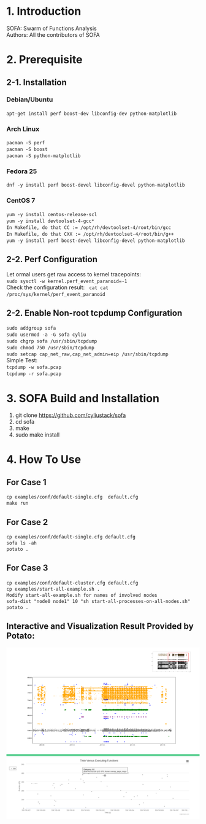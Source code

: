 # 1. Introduction
SOFA: Swarm of Functions Analysis  
Authors: All the contributors of SOFA

# 2. Prerequisite

## 2-1. Installation 
### Debian/Ubuntu
`apt-get install perf boost-dev libconfig-dev python-matplotlib` 
### Arch Linux
`pacman -S perf`  
`pacman -S boost`  
`pacman -S python-matplotlib`  
### Fedora 25
`dnf -y install perf boost-devel libconfig-devel python-matplotlib`
### CentOS 7
`yum -y install centos-release-scl`  
`yum -y install devtoolset-4-gcc*`  
`In Makefile, do that CC := /opt/rh/devtoolset-4/root/bin/gcc`  
`In Makefile, do that CXX := /opt/rh/devtoolset-4/root/bin/g++`  
`yum -y install perf boost-devel libconfig-devel python-matplotlib`  


## 2-2. Perf Configuration
Let ormal users get raw access to kernel tracepoints:  
`sudo sysctl -w kernel.perf_event_paranoid=-1`  
Check the configuration result:  
`cat cat /proc/sys/kernel/perf_event_paranoid`  

## 2-2. Enable Non-root tcpdump Configuration
`sudo addgroup sofa`   
`sudo usermod -a -G sofa cyliu`   
`sudo chgrp sofa /usr/sbin/tcpdump`  
`sudo chmod 750 /usr/sbin/tcpdump`  
`sudo setcap cap_net_raw,cap_net_admin=eip /usr/sbin/tcpdump`  
Simple Test:  
`tcpdump -w sofa.pcap`  
`tcpdump -r sofa.pcap`  
  

# 3. SOFA Build and Installation 
1. git clone https://github.com/cyliustack/sofa
2. cd sofa 
3. make 
4. sudo make install

# 4. How To Use
## For Case 1
```
cp examples/conf/default-single.cfg  default.cfg
make run
```
## For Case 2
```
cp examples/conf/default-single.cfg default.cfg
sofa ls -ah  
potato .    
```
## For Case 3
```
cp examples/conf/default-cluster.cfg default.cfg
cp examples/start-all-example.sh .
Modify start-all-example.sh for names of involved nodes
sofa-dist "node0 node1" 10 "sh start-all-processes-on-all-nodes.sh" 
potato .    
```

## Interactive and Visualization Result Provided by Potato:  
![Alt text](demo.png)
![Alt text](demo2.png)



